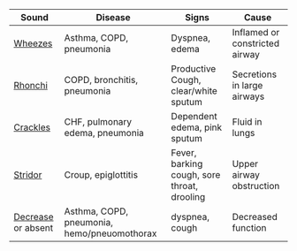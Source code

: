 
| Sound | Disease | Signs | Cause |
|----|----|----| ---- |
| [Wheezes](https://www.youtube.com/watch?v=T4qNgi4Vrvo) | Asthma, COPD, pneumonia| Dyspnea, edema| Inflamed or constricted airway |
| [Rhonchi](https://www.youtube.com/watch?v=CSpJhkIVez8) | COPD, bronchitis, pneumonia | Productive Cough, clear/white sputum | Secretions in large airways |
| [Crackles](https://www.youtube.com/watch?v=VIe350pTl8Q) | CHF, pulmonary edema, pneumonia | Dependent edema, pink sputum | Fluid in lungs |
| [Stridor](https://www.youtube.com/watch?v=vDdJo0RPKa8) | Croup, epiglottitis | Fever, barking cough, sore throat, drooling | Upper airway obstruction |
| [Decrease](https://www.youtube.com/watch?v=9yUv16icC_A) or absent | Asthma, COPD, pneumonia, hemo/pneuomothorax | dyspnea, cough | Decreased function |

